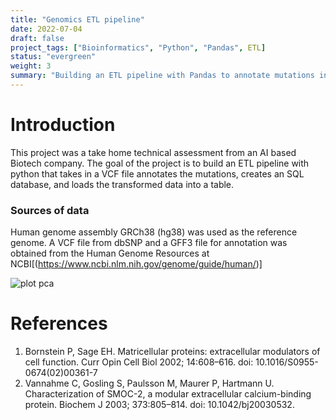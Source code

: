 ```yaml
---
title: "Genomics ETL pipeline"
date: 2022-07-04
draft: false
project_tags: ["Bioinformatics", "Python", "Pandas", ETL]
status: "evergreen"
weight: 3
summary: "Building an ETL pipeline with Pandas to annotate mutations in the human genome"
---
```




# Introduction

This project was a take home technical assessment from an AI based Biotech company. The goal of the project is to build an ETL pipeline with python that takes in a VCF file annotates the mutations, creates an SQL database, and loads the transformed data into a table.

### Sources of data

Human genome assembly GRCh38 (hg38) was used as the reference genome. A VCF file from dbSNP and a GFF3 file for annotation was obtained from the Human Genome Resources at NCBI[(https://www.ncbi.nlm.nih.gov/genome/guide/human/)]

![plot pca](/deseq2pca.png)

# References
1. Bornstein P, Sage EH. Matricellular proteins: extracellular modulators of cell function. Curr Opin Cell Biol 2002; 14:608–616. doi: 10.1016/S0955-0674(02)00361-7
2. Vannahme C, Gosling S, Paulsson M, Maurer P, Hartmann U. Characterization of SMOC-2, a modular extracellular calcium-binding protein. Biochem J 2003; 373:805–814. doi: 10.1042/bj20030532.